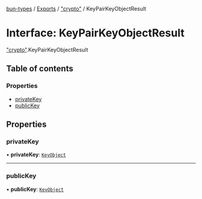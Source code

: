 [bun-types](https://github.com/oven-sh/bun-types/blob/master/api-docs/README.md) / [Exports](https://github.com/oven-sh/bun-types/blob/master/api-docs/modules.md) / ["crypto"](https://github.com/oven-sh/bun-types/blob/master/api-docs/modules/crypto_.md) / KeyPairKeyObjectResult

# Interface: KeyPairKeyObjectResult

["crypto"](https://github.com/oven-sh/bun-types/blob/master/api-docs/modules/crypto_.md).KeyPairKeyObjectResult

## Table of contents

### Properties

- [privateKey](https://github.com/oven-sh/bun-types/blob/master/api-docs/interfaces/crypto_.KeyPairKeyObjectResult.md#privatekey)
- [publicKey](https://github.com/oven-sh/bun-types/blob/master/api-docs/interfaces/crypto_.KeyPairKeyObjectResult.md#publickey)

## Properties

### privateKey

• **privateKey**: [`KeyObject`](https://github.com/oven-sh/bun-types/blob/master/api-docs/classes/crypto_.KeyObject.md)

___

### publicKey

• **publicKey**: [`KeyObject`](https://github.com/oven-sh/bun-types/blob/master/api-docs/classes/crypto_.KeyObject.md)
